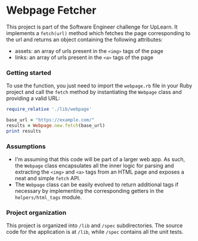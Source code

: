 # Webpage Fetcher

This project is part of the Software Engineer challenge for UpLearn. It implements a `fetch(url)` method which fetches the page corresponding to the url and returns an object containing the following attributes:
- assets: an array of urls present in the `<img>`  tags of the page
- links: an array of urls present in the `<a>` tags of the page

### Getting started

To use the function, you just need to import the `webpage.rb` file in your Ruby project and call the `fetch` method by instantiating the `Webpage` class and providing a valid URL:

```ruby
require_relative './lib/webpage'

base_url = "https://example.com/"
results = Webpage.new.fetch(base_url)
print results
```

### Assumptions
- I'm assuming that this code will be part of a larger web app. As such, the `Webpage` class encapsulates all the inner logic for parsing and extracting the `<img>` and `<a>` tags from an HTML page and exposes a neat and simple `fetch` API.
- The `Webpage` class can be easily evolved to return additional tags if necessary by implementing the corresponding getters in the `helpers/html_tags` module.

### Project organization
This project is organized into `/lib` and `/spec` subdirectories. The source code for the application is at `/lib`, while `/spec` contains all the unit tests.